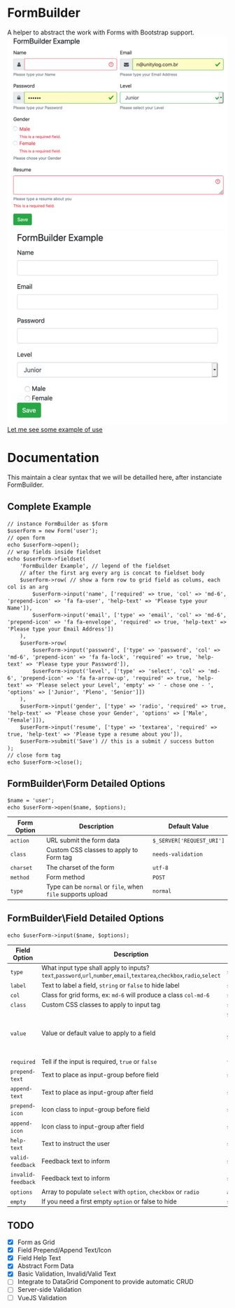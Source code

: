 # FormBuilder
A helper to abstract the work with Forms with Bootstrap support.
![Easy Generate Beautyfull Forms like this](https://raw.githubusercontent.com/NewtonMan/FormBuilder/master/examples/screenshot2.png)
![Need hurry? generate simple Forms like this](https://raw.githubusercontent.com/NewtonMan/FormBuilder/master/examples/screenshot1.png)
[Let me see some example of use](examples/form.php)

# Documentation
This maintain a clear syntax that we will be detailled here, after instanciate FormBuilder.

## Complete Example
```
// instance FormBuilder as $form
$userForm = new Form('user');
// open form
echo $userForm->open();
// wrap fields inside fieldset
echo $userForm->fieldset(
    'FormBuilder Example', // legend of the fieldset
    // after the first arg every arg is concat to fieldset body
    $userForm->row( // show a form row to grid field as colums, each col is an arg
        $userForm->input('name', ['required' => true, 'col' => 'md-6', 'prepend-icon' => 'fa fa-user', 'help-text' => 'Please type your Name']),
        $userForm->input('email', ['type' => 'email', 'col' => 'md-6', 'prepend-icon' => 'fa fa-envelope', 'required' => true, 'help-text' => 'Please type your Email Address'])
    ),
    $userForm->row(
        $userForm->input('password', ['type' => 'password', 'col' => 'md-6', 'prepend-icon' => 'fa fa-lock', 'required' => true, 'help-text' => 'Please type your Password']),
        $userForm->input('level', ['type' => 'select', 'col' => 'md-6', 'prepend-icon' => 'fa fa-arrow-up', 'required' => true, 'help-text' => 'Please select your Level', 'empty' => ' - chose one - ', 'options' => ['Junior', 'Pleno', 'Senior']])
    ),
    $userForm->input('gender', ['type' => 'radio', 'required' => true, 'help-text' => 'Please chose your Gender', 'options' => ['Male', 'Female']]),
    $userForm->input('resume', ['type' => 'textarea', 'required' => true, 'help-text' => 'Please type a resume about you']),
    $userForm->submit('Save') // this is a submit / success button
);
// close form tag
echo $userForm->close();
```
## FormBuilder\Form Detailed Options
```
$name = 'user';
echo $userForm->open($name, $options);
```
| Form Option | Description | Default Value |
| --- | --- | --- |
| `action` | URL submit the form data | `$_SERVER['REQUEST_URI']` |
| `class` | Custom CSS classes to apply to Form tag | `needs-validation` |
| `charset` | The charset of the form | `utf-8` |
| `method` | Form method | `POST` |
| `type` | Type can be `normal` or `file`, when `file` supports upload | `normal` |

## FormBuilder\Field Detailed Options
```
echo $userForm->input($name, $options);
```
| Field Option | Description | Default Value |
| --- | --- | --- |
| `type` | What input type shall apply to inputs? `text`,`password`,`url`,`number`,`email`,`textarea`,`checkbox`,`radio`,`select` | `string` |
| `label` | Text to label a field, `string` or `false` to hide label | `string` |
| `col` | Class for grid forms, ex: `md-6` will produce a class `col-md-6` | `string` |
| `class` | Custom CSS classes to apply to input tag | `string` |
| `value` | Value or default value to apply to a field | `$_POST[formdata][form->name][field->name]` or `$_GET[formdata][form->name][field->name]` |
| `required` | Tell if the input is required, `true` or `false` | `true` or `false` |
| `prepend-text` | Text to place as input-group before field | `string` |
| `append-text` | Text to place as input-group after field | `string` |
| `prepend-icon` | Icon class to input-group before field | `string` |
| `append-icon` | Icon class to input-group after field | `string` |
| `help-text` | Text to instruct the user | `string` |
| `valid-feedback` | Feedback text to inform | `string` |
| `invalid-feedback` | Feedback text to inform | `string` |
| `options` | Array to populate `select` with `option`, `checkbox` or `radio` | `array[]` |
| `empty` | If you need a first empty `option` or false to hide | `string` |

## TODO
 - [x] Form as Grid
 - [x] Field Prepend/Append Text/Icon
 - [x] Field Help Text
 - [x] Abstract Form Data
 - [x] Basic Validation, Invalid/Valid Text
 - [ ] Integrate to DataGrid Component to provide automatic CRUD
 - [ ] Server-side Validation
 - [ ] VueJS Validation